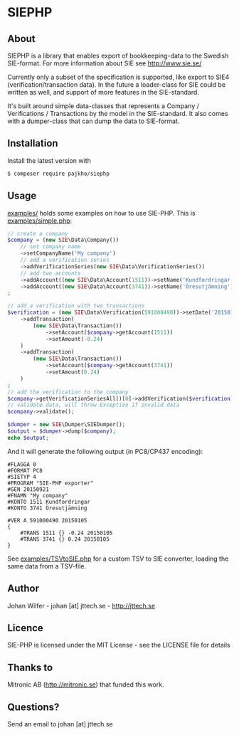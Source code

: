 # SIEPHP

## About
SIEPHP is a library that enables export of bookkeeping-data to the Swedish SIE-format. For more information about SIE see http://www.sie.se/

Currently only a subset of the specification is supported, like export to SIE4 (verification/transaction data). In the future a loader-class for SIE could be written as well, and support of more features in the SIE-standard.

It's built around simple data-classes that represents a Company / Verifications / Transactions by the model in the SIE-standard. It also comes with a dumper-class that can dump the data to SIE-format.

## Installation
Install the latest version with

```bash
$ composer require pajkho/siephp
```

## Usage

[examples/](examples) holds some examples on how to use SIE-PHP. This is [examples/simple.php](examples/simple.php):
```php
// create a company
$company = (new SIE\Data\Company())
    // set company name
    ->setCompanyName('My company')
    // add a verification series
    ->addVerificationSeries(new SIE\Data\VerificationSeries())
    // add two accounts
    ->addAccount((new SIE\Data\Account(1511))->setName('Kundfordringar'))
    ->addAccount((new SIE\Data\Account(3741))->setName('Öresutjämning'))
;

// add a verification with two transactions
$verification = (new SIE\Data\Verification(591000490))->setDate('20150105')
    ->addTransaction(
        (new SIE\Data\Transaction())
            ->setAccount($company->getAccount(1511))
            ->setAmount(-0.24)
    )
    ->addTransaction(
        (new SIE\Data\Transaction())
            ->setAccount($company->getAccount(3741))
            ->setAmount(0.24)
    )
;
// add the verification to the company
$company->getVerificationSeriesAll()[0]->addVerification($verification);
// validate data, will throw Exception if invalid data
$company->validate();

$dumper = new SIE\Dumper\SIEDumper();
$output = $dumper->dump($company);
echo $output;
```

And it will generate the following output (in PC8/CP437 encoding):
```
#FLAGGA 0
#FORMAT PC8
#SIETYP 4
#PROGRAM "SIE-PHP exporter"
#GEN 20150921
#FNAMN "My company"
#KONTO 1511 Kundfordringar
#KONTO 3741 Öresutjämning

#VER A 591000490 20150105
{
    #TRANS 1511 {} -0.24 20150105
    #TRANS 3741 {} 0.24 20150105
}
```

See [examples/TSVtoSIE.php](examples/TSVtoSIE.php) for a custom TSV to SIE converter, loading the same data from a TSV-file.

## Author
Johan Wilfer - johan [at] jttech.se - http://jttech.se

## Licence
SIE-PHP is licensed under the MIT License - see the LICENSE file for details

## Thanks to
Mitronic AB (http://mitronic.se) that funded this work.

## Questions?
Send an email to johan [at] jttech.se

